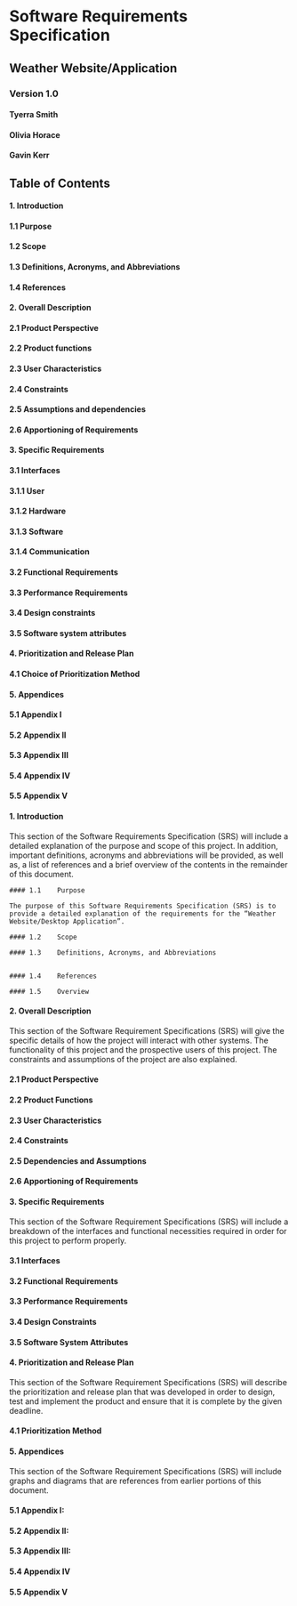 # Software Requirements Specification
## Weather Website/Application
### Version 1.0
#### Tyerra Smith
#### Olivia Horace
#### Gavin Kerr
 
## Table of Contents
#### 1.   Introduction
#### 1.1         Purpose
#### 1.2         Scope
#### 1.3         Definitions, Acronyms, and Abbreviations
#### 1.4         References
#### 2.   Overall Description
#### 2.1         Product Perspective
#### 2.2         Product functions
#### 2.3         User Characteristics
#### 2.4         Constraints
#### 2.5         Assumptions and dependencies
#### 2.6         Apportioning of Requirements
#### 3.   Specific Requirements
#### 3.1         Interfaces
#### 3.1.1    User
#### 3.1.2    Hardware
#### 3.1.3    Software
#### 3.1.4    Communication
#### 3.2         Functional Requirements
#### 3.3         Performance Requirements
#### 3.4         Design constraints
#### 3.5         Software system attributes
#### 4.   Prioritization and Release Plan
#### 4.1         Choice of Prioritization Method
#### 5.   Appendices
#### 5.1         Appendix I
#### 5.2         Appendix II
#### 5.3         Appendix III
#### 5.4         Appendix IV
#### 5.5         Appendix V
 
 
 
 

#### 1.   Introduction
 
This section of the Software Requirements Specification (SRS) will include a detailed explanation of the purpose and scope of this project. In addition, important definitions, acronyms and abbreviations will be provided, as well as, a list of references and a brief overview of the contents in the remainder of this document.
 
	#### 1.1   	Purpose
 
	The purpose of this Software Requirements Specification (SRS) is to provide a detailed explanation of the requirements for the “Weather Website/Desktop Application”.
 
	#### 1.2   	Scope
 
	#### 1.3   	Definitions, Acronyms, and Abbreviations
 
 
	#### 1.4   	References
 
	#### 1.5   	Overview
 
 
 
 
 
 
 
 






#### 2.    Overall Description
 
This section of the Software Requirement Specifications (SRS) will give the specific details of how the project will interact with other systems. The functionality of this project and the prospective users of this project. The constraints and assumptions of the project are also explained.
 
#### 2.1   	Product Perspective
 
#### 2.2   	Product Functions
 
#### 2.3   	User Characteristics
 
 
#### 2.4   	Constraints
#### 2.5   	Dependencies and Assumptions
#### 2.6   	Apportioning of Requirements
 
 
 
 
 
 
 
 
 







#### 3.   Specific Requirements
 
This section of the Software Requirement Specifications (SRS) will include a breakdown of the interfaces and functional necessities required in order for this project to perform properly.
 
#### 3.1   	Interfaces
 
#### 3.2   	Functional Requirements
 
#### 3.3   	Performance Requirements
 
 
#### 3.4   	Design Constraints
#### 3.5   	Software System Attributes
 
 
 
 
 
 
 
 
 
 









#### 4.   Prioritization and Release Plan
 
This section of the Software Requirement Specifications (SRS) will describe the prioritization and release plan that was developed in order to design, test and implement the product and ensure that it is complete by the given deadline.
 
#### 4.1   	Prioritization Method
 
 
 
 
 
 
 
 
 
 
 
 
 
 
 
 
 
 








#### 5.   Appendices
 
This section of the Software Requirement Specifications (SRS) will include graphs and diagrams that are references from earlier portions of this document.
 
#### 5.1   	Appendix I:
 
#### 5.2   	Appendix II:
 
#### 5.3   	Appendix III:
 
 
#### 5.4   	Appendix IV
#### 5.5   	Appendix V